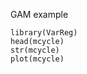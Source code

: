 GAM example


```{r, eval=TRUE,echo = FALSE}
library(VarReg)
head(mcycle)
str(mcycle)
plot(mcycle)
```


